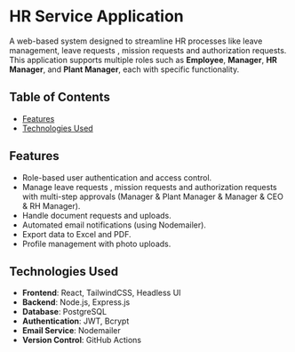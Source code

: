 # HR Service Application

A web-based system designed to streamline HR processes like leave management, leave requests , mission requests and authorization requests. This application supports multiple roles such as **Employee**, **Manager**, **HR Manager**, and **Plant Manager**, each with specific functionality.

## Table of Contents

- [Features](#features)
- [Technologies Used](#technologies-used)


## Features

- Role-based user authentication and access control.
- Manage leave requests , mission requests and authorization requests with multi-step approvals (Manager & Plant Manager & Manager & CEO & RH Manager).
- Handle document requests and uploads.
- Automated email notifications (using Nodemailer).
- Export data to Excel and PDF.
- Profile management with photo uploads.

## Technologies Used

- **Frontend**: React, TailwindCSS, Headless UI
- **Backend**: Node.js, Express.js
- **Database**: PostgreSQL
- **Authentication**: JWT, Bcrypt
- **Email Service**: Nodemailer
- **Version Control**: GitHub Actions









